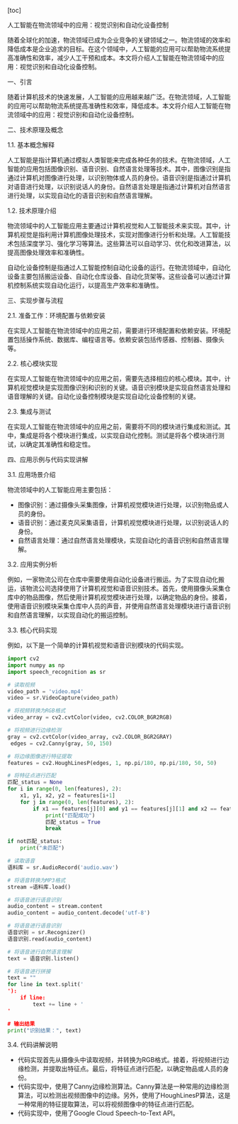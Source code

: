 
[toc]                    
                
                
人工智能在物流领域中的应用：视觉识别和自动化设备控制

随着全球化的加速，物流领域已成为企业竞争的关键领域之一。物流领域的效率和降低成本是企业追求的目标。在这个领域中，人工智能的应用可以帮助物流系统提高准确性和效率，减少人工干预和成本。本文将介绍人工智能在物流领域中的应用：视觉识别和自动化设备控制。

一、引言

随着计算机技术的快速发展，人工智能的应用越来越广泛。在物流领域，人工智能的应用可以帮助物流系统提高准确性和效率，降低成本。本文将介绍人工智能在物流领域中的应用：视觉识别和自动化设备控制。

二、技术原理及概念

1.1. 基本概念解释

人工智能是指计算机通过模拟人类智能来完成各种任务的技术。在物流领域，人工智能的应用包括图像识别、语音识别、自然语言处理等技术。其中，图像识别是指通过计算机对图像进行处理，以识别物体或人员的身份。语音识别是指通过计算机对语音进行处理，以识别说话人的身份。自然语言处理是指通过计算机对自然语言进行处理，以实现自动化的语音识别和自然语言理解。

1.2. 技术原理介绍

物流领域中的人工智能应用主要通过计算机视觉和人工智能技术来实现。其中，计算机视觉是指利用计算机图像处理技术，实现对图像进行分析和处理。人工智能技术包括深度学习、强化学习等算法。这些算法可以自动学习、优化和改进算法，以提高图像处理效率和准确性。

自动化设备控制是指通过人工智能控制自动化设备的运行。在物流领域中，自动化设备主要包括搬运设备、自动化仓库设备、自动化货架等。这些设备可以通过计算机控制系统实现自动化运行，以提高生产效率和准确性。

三、实现步骤与流程

2.1. 准备工作：环境配置与依赖安装

在实现人工智能在物流领域中的应用之前，需要进行环境配置和依赖安装。环境配置包括操作系统、数据库、编程语言等。依赖安装包括传感器、控制器、摄像头等。

2.2. 核心模块实现

在实现人工智能在物流领域中的应用之前，需要先选择相应的核心模块。其中，计算机视觉模块是实现图像识别和识别的关键。语音识别模块是实现自然语言处理和语音理解的关键。自动化设备控制模块是实现自动化设备控制的关键。

2.3. 集成与测试

在实现人工智能在物流领域中的应用之前，需要将不同的模块进行集成和测试。其中，集成是将各个模块进行集成，以实现自动化控制。测试是将各个模块进行测试，以确定其准确性和稳定性。

四、应用示例与代码实现讲解

3.1. 应用场景介绍

物流领域中的人工智能应用主要包括：

- 图像识别：通过摄像头采集图像，计算机视觉模块进行处理，以识别物品或人员的身份。
- 语音识别：通过麦克风采集语音，计算机视觉模块进行处理，以识别说话人的身份。
- 自然语言处理：通过自然语言处理模块，实现自动化的语音识别和自然语言理解。

3.2. 应用实例分析

例如，一家物流公司在仓库中需要使用自动化设备进行搬运。为了实现自动化搬运，该物流公司选择使用了计算机视觉和语音识别技术。首先，使用摄像头采集仓库中的物品图像，然后使用计算机视觉模块进行处理，以确定物品的身份。接着，使用语音识别模块采集仓库中人员的声音，并使用自然语言处理模块进行语音识别和自然语言理解，以实现自动化的搬运控制。

3.3. 核心代码实现

例如，以下是一个简单的计算机视觉和语音识别模块的代码实现。

```python
import cv2
import numpy as np
import speech_recognition as sr

# 读取视频
video_path = 'video.mp4'
video = sr.VideoCapture(video_path)

# 将视频转换为RGB格式
video_array = cv2.cvtColor(video, cv2.COLOR_BGR2RGB)

# 将视频进行边缘检测
gray = cv2.cvtColor(video_array, cv2.COLOR_BGR2GRAY)
 edges = cv2.Canny(gray, 50, 150)

# 将边缘图像进行特征提取
features = cv2.HoughLinesP(edges, 1, np.pi/180, np.pi/180, 50, 50)

# 将特征点进行匹配
匹配_status = None
for i in range(0, len(features), 2):
    x1, y1, x2, y2 = features[i+1]
    for j in range(0, len(features), 2):
        if x1 == features[j][0] and y1 == features[j][1] and x2 == features[j+1][0] and y2 == features[j+1][1]:
            print("匹配成功")
            匹配_status = True
            break

if not匹配_status:
    print("未匹配")

# 读取语音
语料库 = sr.AudioRecord('audio.wav')

# 将语音转换为MP3格式
stream =语料库.load()

# 将语音进行语音识别
audio_content = stream.content
audio_content = audio_content.decode('utf-8')

# 将语音进行语音识别
语音识别 = sr.Recognizer()
语音识别.read(audio_content)

# 将语音进行自然语言理解
text = 语音识别.listen()

# 将语音进行拼接
text = ""
for line in text.split('
'):
    if line:
        text += line + '
'

# 输出结果
print("识别结果：", text)
```

3.4. 代码讲解说明

- 代码实现首先从摄像头中读取视频，并转换为RGB格式。接着，将视频进行边缘检测，并提取出特征点。最后，将特征点进行匹配，以确定物品或人员的身份。
- 代码实现中，使用了Canny边缘检测算法。Canny算法是一种常用的边缘检测算法，可以检测出视频图像中的边缘。另外，使用了HoughLinesP算法，这是一种常用的特征提取算法，可以将视频图像中的特征点进行匹配。
- 代码实现中，使用了Google Cloud Speech-to-Text API。

